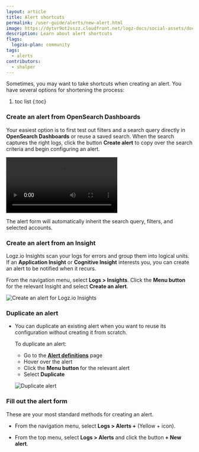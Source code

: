 ```yaml
---
layout: article
title: Alert shortcuts
permalink: /user-guide/alerts/new-alert.html
image: https://dytvr9ot2sszz.cloudfront.net/logz-docs/social-assets/docs-social.jpg
description: Learn about alert shortcuts
flags:
  logzio-plan: community
tags:
  - alerts
contributors:
  - shalper
---
```


Sometimes, you may want to take shortcuts when creating an alert. You have several options for shortening the process:

1. toc list
{:toc}


### Create an alert from OpenSearch Dashboards

Your easiest option is to first test out filters and a search query directly in **OpenSearch Dashboards** or reuse a saved search. When the search captures the right logs, click the button **Create alert** to copy over the search criteria and begin configuring an alert.

  <video autoplay loop>
  <source src="https://dytvr9ot2sszz.cloudfront.net/logz-docs/alerts/filter-to-alert-button.gif" type="video/mp4" />
  </video>

  The alert form will automatically inherit the search query, filters, and selected accounts.


### Create an alert from an Insight

Logz.io Insights scan your logs for errors and group them into logical units.
If an **Application Insight** or **Cognitive Insight** interests you, you can create an alert to be notified when it recurs.

  From the navigation menu, select **Logs > Insights**. Click the **Menu button <i class="li li-ellipsis-v"></i>** for the relevant Insight and select **Create an alert**.

  ![Create an alert for Logz.io Insights](https://dytvr9ot2sszz.cloudfront.net/logz-docs/alerts/create-alert-from-insights-new-nav.png)

### Duplicate an alert

* You can duplicate an existing alert when you want to reuse its configuration without creating it from scratch.

  To duplicate an alert:
  
  * Go to the [**Alert definitions**](https://app.logz.io/#/dashboard/triggers/alert-definitions) page
  * Hover over the alert
  * Click the **Menu button <i class="li li-ellipsis-v"></i>** for the relevant alert
  * Select **Duplicate**

  ![Duplicate alert](https://dytvr9ot2sszz.cloudfront.net/logz-docs/alerts/duplicate-alert.png)

### Fill out the alert form

These are your most standard methods for creating an alert.

* From the navigation menu, select **Logs > Alerts +** (Yellow + icon).

* From the top menu, select **Logs > Alerts** and click the button **+ New alert**.
